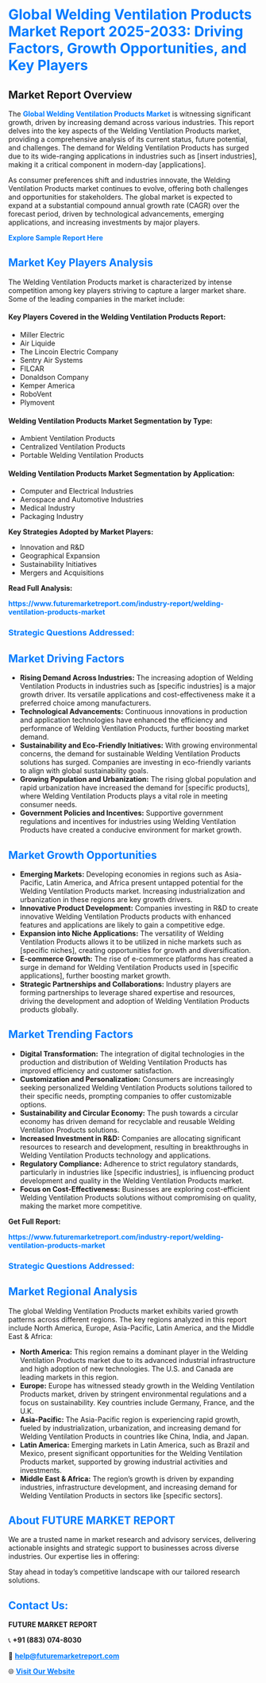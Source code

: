 <h1 style="color: #007BFF;">Global Welding Ventilation Products Market Report 2025-2033: Driving Factors, Growth Opportunities, and Key Players</h1>

<section id="overview">
<h2>Market Report Overview</h2>
<p>The <a href="https://www.futuremarketreport.com/industry-report/welding-ventilation-products-market" style="color: #007BFF; text-decoration: none;"><strong>Global Welding Ventilation Products Market</strong></a> is witnessing significant growth, driven by increasing demand across various industries. This report delves into the key aspects of the Welding Ventilation Products market, providing a comprehensive analysis of its current status, future potential, and challenges. The demand for Welding Ventilation Products has surged due to its wide-ranging applications in industries such as [insert industries], making it a critical component in modern-day [applications].</p>
<p>As consumer preferences shift and industries innovate, the Welding Ventilation Products market continues to evolve, offering both challenges and opportunities for stakeholders. The global market is expected to expand at a substantial compound annual growth rate (CAGR) over the forecast period, driven by technological advancements, emerging applications, and increasing investments by major players.</p>
</section>

<section id="overview">
<p><a href="https://www.futuremarketreport.com/request-sample/reportId=92948" style="color: #007BFF; text-decoration: none;"><strong>Explore Sample Report Here</strong></a></p>
</section>

<section id="key-players">
<h2 style="color: #007BFF;">Market Key Players Analysis</h2>
<p>The Welding Ventilation Products market is characterized by intense competition among key players striving to capture a larger market share. Some of the leading companies in the market include:</p>
<h4>Key Players Covered in the Welding Ventilation Products Report:</h4>
<ul><li>Miller Electric</li><li>Air Liquide</li><li>The Lincoin Electric Company</li><li>Sentry Air Systems</li><li>FILCAR</li><li>Donaldson Company</li><li>Kemper America</li><li>RoboVent</li><li>Plymovent</li></ul>
<h4>Welding Ventilation Products Market Segmentation by Type:</h4>
<ul><li>Ambient Ventilation Products</li><li>Centralized Ventilation Products</li><li>Portable Welding Ventilation Products</li></ul>

<h4>Welding Ventilation Products Market Segmentation by Application:</h4>
<ul><li>Computer and Electrical Industries</li><li>Aerospace and Automotive Industries</li><li>Medical Industry</li><li>Packaging Industry</li></ul>
<p><strong>Key Strategies Adopted by Market Players:</strong></p>
<ul>
<li>Innovation and R&D</li>
<li>Geographical Expansion</li>
<li>Sustainability Initiatives</li>
<li>Mergers and Acquisitions</li>
</ul>
</section>

<section>
<p><strong>Read Full Analysis: </strong></p><a href="https://www.futuremarketreport.com/industry-report/welding-ventilation-products-market" style="color: #007BFF; text-decoration: none;"><strong>https://www.futuremarketreport.com/industry-report/welding-ventilation-products-market</strong></a>
<h3 style="color: #007BFF;">Strategic Questions Addressed:</h3>
</section>

<section id="driving-factors">
<h2 style="color: #007BFF;">Market Driving Factors</h2>
<ul>
<li><strong>Rising Demand Across Industries:</strong> The increasing adoption of Welding Ventilation Products in industries such as [specific industries] is a major growth driver. Its versatile applications and cost-effectiveness make it a preferred choice among manufacturers.</li>
<li><strong>Technological Advancements:</strong> Continuous innovations in production and application technologies have enhanced the efficiency and performance of Welding Ventilation Products, further boosting market demand.</li>
<li><strong>Sustainability and Eco-Friendly Initiatives:</strong> With growing environmental concerns, the demand for sustainable Welding Ventilation Products solutions has surged. Companies are investing in eco-friendly variants to align with global sustainability goals.</li>
<li><strong>Growing Population and Urbanization:</strong> The rising global population and rapid urbanization have increased the demand for [specific products], where Welding Ventilation Products plays a vital role in meeting consumer needs.</li>
<li><strong>Government Policies and Incentives:</strong> Supportive government regulations and incentives for industries using Welding Ventilation Products have created a conducive environment for market growth.</li>
</ul>
</section>

<section id="growth-opportunities">
<h2 style="color: #007BFF;">Market Growth Opportunities</h2>
<ul>
<li><strong>Emerging Markets:</strong> Developing economies in regions such as Asia-Pacific, Latin America, and Africa present untapped potential for the Welding Ventilation Products market. Increasing industrialization and urbanization in these regions are key growth drivers.</li>
<li><strong>Innovative Product Development:</strong> Companies investing in R&D to create innovative Welding Ventilation Products products with enhanced features and applications are likely to gain a competitive edge.</li>
<li><strong>Expansion into Niche Applications:</strong> The versatility of Welding Ventilation Products allows it to be utilized in niche markets such as [specific niches], creating opportunities for growth and diversification.</li>
<li><strong>E-commerce Growth:</strong> The rise of e-commerce platforms has created a surge in demand for Welding Ventilation Products used in [specific applications], further boosting market growth.</li>
<li><strong>Strategic Partnerships and Collaborations:</strong> Industry players are forming partnerships to leverage shared expertise and resources, driving the development and adoption of Welding Ventilation Products products globally.</li>
</ul>
</section>

<section id="trending-factors">
<h2 style="color: #007BFF;">Market Trending Factors</h2>
<ul>
<li><strong>Digital Transformation:</strong> The integration of digital technologies in the production and distribution of Welding Ventilation Products has improved efficiency and customer satisfaction.</li>
<li><strong>Customization and Personalization:</strong> Consumers are increasingly seeking personalized Welding Ventilation Products solutions tailored to their specific needs, prompting companies to offer customizable options.</li>
<li><strong>Sustainability and Circular Economy:</strong> The push towards a circular economy has driven demand for recyclable and reusable Welding Ventilation Products solutions.</li>
<li><strong>Increased Investment in R&D:</strong> Companies are allocating significant resources to research and development, resulting in breakthroughs in Welding Ventilation Products technology and applications.</li>
<li><strong>Regulatory Compliance:</strong> Adherence to strict regulatory standards, particularly in industries like [specific industries], is influencing product development and quality in the Welding Ventilation Products market.</li>
<li><strong>Focus on Cost-Effectiveness:</strong> Businesses are exploring cost-efficient Welding Ventilation Products solutions without compromising on quality, making the market more competitive.</li>
</ul>
</section>

<section>
<p><strong>Get Full Report: </strong></p><a href="https://www.futuremarketreport.com/industry-report/welding-ventilation-products-market" style="color: #007BFF; text-decoration: none;"><strong>https://www.futuremarketreport.com/industry-report/welding-ventilation-products-market</strong></a>
<h3 style="color: #007BFF;">Strategic Questions Addressed:</h3>
</section>


<section id="regional-analysis">
<h2 style="color: #007BFF;">Market Regional Analysis</h2>
<p>The global Welding Ventilation Products market exhibits varied growth patterns across different regions. The key regions analyzed in this report include North America, Europe, Asia-Pacific, Latin America, and the Middle East & Africa:</p>
<ul>
<li><strong>North America:</strong> This region remains a dominant player in the Welding Ventilation Products market due to its advanced industrial infrastructure and high adoption of new technologies. The U.S. and Canada are leading markets in this region.</li>
<li><strong>Europe:</strong> Europe has witnessed steady growth in the Welding Ventilation Products market, driven by stringent environmental regulations and a focus on sustainability. Key countries include Germany, France, and the U.K.</li>
<li><strong>Asia-Pacific:</strong> The Asia-Pacific region is experiencing rapid growth, fueled by industrialization, urbanization, and increasing demand for Welding Ventilation Products in countries like China, India, and Japan.</li>
<li><strong>Latin America:</strong> Emerging markets in Latin America, such as Brazil and Mexico, present significant opportunities for the Welding Ventilation Products market, supported by growing industrial activities and investments.</li>
<li><strong>Middle East & Africa:</strong> The region’s growth is driven by expanding industries, infrastructure development, and increasing demand for Welding Ventilation Products in sectors like [specific sectors].</li>
</ul>
</section>

<footer>
<h2 style="color: #007BFF;">About FUTURE MARKET REPORT</h2>
<p>We are a trusted name in market research and advisory services, delivering actionable insights and strategic support to businesses across diverse industries. Our expertise lies in offering:</p>

<p>Stay ahead in today’s competitive landscape with our tailored research solutions.</p>

<h2 style="color: #007BFF;">Contact Us:</h2>
<p><strong>FUTURE MARKET REPORT</strong></p>
<p>📞 <strong>+91 (883) 074-8030</strong></p>
<p>📧 <strong><a href="mailto:help@futuremarketreport.com" style="color: #007BFF;">help@futuremarketreport.com</a></strong></p>
<p>🌐 <strong><a href="https://www.futuremarketreport.com/" style="color: #007BFF;">Visit Our Website</a></strong></p>
</footer>